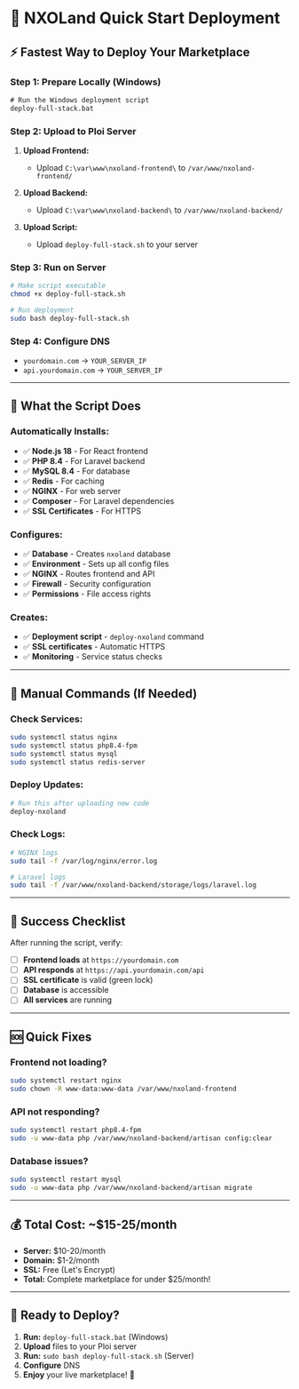 # 🚀 NXOLand Quick Start Deployment

## ⚡ Fastest Way to Deploy Your Marketplace

### **Step 1: Prepare Locally (Windows)**
```cmd
# Run the Windows deployment script
deploy-full-stack.bat
```

### **Step 2: Upload to Ploi Server**
1. **Upload Frontend:**
   - Upload `C:\var\www\nxoland-frontend\` to `/var/www/nxoland-frontend/`

2. **Upload Backend:**
   - Upload `C:\var\www\nxoland-backend\` to `/var/www/nxoland-backend/`

3. **Upload Script:**
   - Upload `deploy-full-stack.sh` to your server

### **Step 3: Run on Server**
```bash
# Make script executable
chmod +x deploy-full-stack.sh

# Run deployment
sudo bash deploy-full-stack.sh
```

### **Step 4: Configure DNS**
- `yourdomain.com` → `YOUR_SERVER_IP`
- `api.yourdomain.com` → `YOUR_SERVER_IP`

---

## 🎯 What the Script Does

### **Automatically Installs:**
- ✅ **Node.js 18** - For React frontend
- ✅ **PHP 8.4** - For Laravel backend
- ✅ **MySQL 8.4** - For database
- ✅ **Redis** - For caching
- ✅ **NGINX** - For web server
- ✅ **Composer** - For Laravel dependencies
- ✅ **SSL Certificates** - For HTTPS

### **Configures:**
- ✅ **Database** - Creates `nxoland` database
- ✅ **Environment** - Sets up all config files
- ✅ **NGINX** - Routes frontend and API
- ✅ **Firewall** - Security configuration
- ✅ **Permissions** - File access rights

### **Creates:**
- ✅ **Deployment script** - `deploy-nxoland` command
- ✅ **SSL certificates** - Automatic HTTPS
- ✅ **Monitoring** - Service status checks

---

## 🔧 Manual Commands (If Needed)

### **Check Services:**
```bash
sudo systemctl status nginx
sudo systemctl status php8.4-fpm
sudo systemctl status mysql
sudo systemctl status redis-server
```

### **Deploy Updates:**
```bash
# Run this after uploading new code
deploy-nxoland
```

### **Check Logs:**
```bash
# NGINX logs
sudo tail -f /var/log/nginx/error.log

# Laravel logs
sudo tail -f /var/www/nxoland-backend/storage/logs/laravel.log
```

---

## 🎉 Success Checklist

After running the script, verify:

- [ ] **Frontend loads** at `https://yourdomain.com`
- [ ] **API responds** at `https://api.yourdomain.com/api`
- [ ] **SSL certificate** is valid (green lock)
- [ ] **Database** is accessible
- [ ] **All services** are running

---

## 🆘 Quick Fixes

### **Frontend not loading?**
```bash
sudo systemctl restart nginx
sudo chown -R www-data:www-data /var/www/nxoland-frontend
```

### **API not responding?**
```bash
sudo systemctl restart php8.4-fpm
sudo -u www-data php /var/www/nxoland-backend/artisan config:clear
```

### **Database issues?**
```bash
sudo systemctl restart mysql
sudo -u www-data php /var/www/nxoland-backend/artisan migrate
```

---

## 💰 Total Cost: ~$15-25/month

- **Server:** $10-20/month
- **Domain:** $1-2/month
- **SSL:** Free (Let's Encrypt)
- **Total:** Complete marketplace for under $25/month!

---

## 🚀 Ready to Deploy?

1. **Run:** `deploy-full-stack.bat` (Windows)
2. **Upload** files to your Ploi server
3. **Run:** `sudo bash deploy-full-stack.sh` (Server)
4. **Configure** DNS
5. **Enjoy** your live marketplace! 🎉
